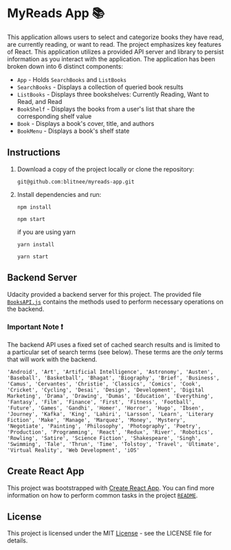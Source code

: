 # MyReads App :books:

This application allows users to select and categorize books they have read, are currently reading, or want to read. The project emphasizes key features of React. This application utilizes a provided API server and library to persist information as you interact with the application. The application has been broken down into 6 distinct components:
* `App` - Holds `SearchBooks` and `ListBooks`
* `SearchBooks` - Displays a collection of queried book results
* `ListBooks` - Displays three bookshelves: Currently Reading, Want to Read, and Read
* `BookShelf` - Displays the books from a user's list that share the corresponding shelf value
* `Book` - Displays a book's cover, title, and authors
* `BookMenu` - Displays a book's shelf state

## Instructions

1. Download a copy of the project locally or clone the repository:

    `git@github.com:blitnee/myreads-app.git`

2. Install dependencies and run:

    `npm install`

    `npm start`

    if you are using yarn

    `yarn install`

    `yarn start`

## Backend Server
Udacity provided a backend server for this project. The provided file [`BooksAPI.js`](src/BooksAPI.js) contains the methods used to perform necessary operations on the backend.

### Important Note :exclamation:
The backend API uses a fixed set of cached search results and is limited to a particular set of search terms (see below). These terms are the _only_ terms that will work with the backend.

`'Android', 'Art', 'Artificial Intelligence', 'Astronomy', 'Austen', 'Baseball', 'Basketball', 'Bhagat', 'Biography', 'Brief', 'Business', 'Camus', 'Cervantes', 'Christie', 'Classics', 'Comics', 'Cook', 'Cricket', 'Cycling', 'Desai', 'Design', 'Development', 'Digital Marketing', 'Drama', 'Drawing', 'Dumas', 'Education', 'Everything', 'Fantasy', 'Film', 'Finance', 'First', 'Fitness', 'Football', 'Future', 'Games', 'Gandhi', 'Homer', 'Horror', 'Hugo', 'Ibsen', 'Journey', 'Kafka', 'King', 'Lahiri', 'Larsson', 'Learn', 'Literary Fiction', 'Make', 'Manage', 'Marquez', 'Money', 'Mystery', 'Negotiate', 'Painting', 'Philosophy', 'Photography', 'Poetry', 'Production', 'Programming', 'React', 'Redux', 'River', 'Robotics', 'Rowling', 'Satire', 'Science Fiction', 'Shakespeare', 'Singh', 'Swimming', 'Tale', 'Thrun', 'Time', 'Tolstoy', 'Travel', 'Ultimate', 'Virtual Reality', 'Web Development', 'iOS'`

## Create React App
This project was bootstrapped with [Create React App](https://github.com/facebookincubator/create-react-app). You can find more information on how to perform common tasks in the project [`README`](https://github.com/facebookincubator/create-react-app/blob/master/packages/react-scripts/template/README.md).

## License
This project is licensed under the MIT [License](https://github.com/computationalcore/myreads/blob/master/LICENSE) - see the LICENSE file for details.